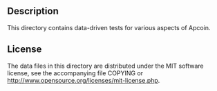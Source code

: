 Description
------------

This directory contains data-driven tests for various aspects of Apcoin.

License
--------

The data files in this directory are distributed under the MIT software
license, see the accompanying file COPYING or
http://www.opensource.org/licenses/mit-license.php.

